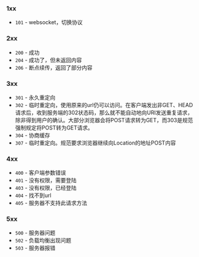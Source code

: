 ### 1xx

- `101` - websocket，切换协议

### 2xx

- `200` - 成功
- `204` - 成功了，但未返回内容
- `206` - 断点续传，返回了部分内容

### 3xx

- `301` - 永久重定向
- `302` - 临时重定向，使用原来的url仍可以访问。在客户端发出非GET、HEAD请求后，收到服务端的302状态码，那么就不能自动地向URI发送重复请求，除非得到用户的确认。大部分浏览器会将POST请求转为GET，而303是规范强制规定将POST转为GET请求。
- `304` - 协商缓存
- `307` - 临时重定向。规范要求浏览器继续向Location的地址POST内容

### 4xx

- `400` - 客户端参数错误
- `401` - 没有权限，需要登陆
- `403` - 没有权限，已经登陆
- `404` - 找不到url
- `405` - 服务器不支持此请求方法

### 5xx

- `500` - 服务器问题
- `502` - 负载均衡出现问题
- `503` - 服务器报错